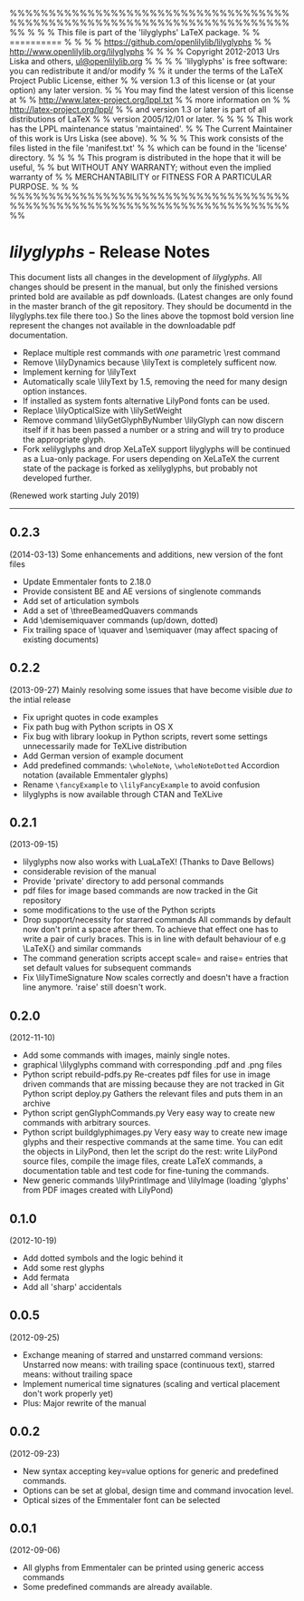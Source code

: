 %%%%%%%%%%%%%%%%%%%%%%%%%%%%%%%%%%%%%%%%%%%%%%%%%%%%%%%%%%%%%%%%%%%%%%%%%%
%                                                                        %
%      This file is part of the 'lilyglyphs' LaTeX package.              %
%                                ==========                              %
%                                                                        %
%              https://github.com/openlilylib/lilyglyphs                 %
%               http://www.openlilylib.org/lilyglyphs                    %
%                                                                        %
%  Copyright 2012-2013 Urs Liska and others, ul@openlilylib.org          %
%                                                                        %
%  'lilyglyphs' is free software: you can redistribute it and/or modify  %
%  it under the terms of the LaTeX Project Public License, either        %
%  version 1.3 of this license or (at your option) any later version.    %
%  You may find the latest version of this license at                    %
%               http://www.latex-project.org/lppl.txt                    %
%  more information on                                                   %
%               http://latex-project.org/lppl/                           %
%  and version 1.3 or later is part of all distributions of LaTeX        %
%  version 2005/12/01 or later.                                          %
%                                                                        %
%  This work has the LPPL maintenance status 'maintained'.               %
%  The Current Maintainer of this work is Urs Liska (see above).         %
%                                                                        %
%  This work consists of the files listed in the file 'manifest.txt'     %
%  which can be found in the 'license' directory.                        %
%                                                                        %
%  This program is distributed in the hope that it will be useful,       %
%  but WITHOUT ANY WARRANTY; without even the implied warranty of        %
%  MERCHANTABILITY or FITNESS FOR A PARTICULAR PURPOSE.                  %
%                                                                        %
%%%%%%%%%%%%%%%%%%%%%%%%%%%%%%%%%%%%%%%%%%%%%%%%%%%%%%%%%%%%%%%%%%%%%%%%%%

*lilyglyphs* - Release Notes
============================
This document lists all changes in the development of *lilyglyphs*.
All changes should be present in the manual, but only the finished versions printed bold are available as pdf downloads. (Latest changes are only found in the master branch of the git repository. They should be documentd in the lilyglyphs.tex file there too.)
So the lines above the topmost bold version line represent the changes not available in the downloadable pdf documentation.


- Replace multiple rest commands with *one* parametric \rest command
- Remove \lilyDynamics because \lilyText is completely sufficent now.
- Implement kerning for \lilyText
- Automatically scale \lilyText by 1.5, removing the need for many
  design option instances.
- If installed as system fonts alternative LilyPond fonts can be used.
- Replace \lilyOpticalSize with \lilySetWeight
- Remove command \lilyGetGlyphByNumber
  \lilyGlyph can now discern itself if it has been passed a number
  or a string and will try to produce the appropriate glyph.
- Fork xelilyglyphs and drop XeLaTeX support
  lilyglyphs will be continued as a Lua-only package.
  For users depending on XeLaTeX the current state of the package
  is forked as xelilyglyphs, but probably not developed further.

(Renewed work starting July 2019)

---

0.2.3
---
(2014-03-13)
Some enhancements and additions, new version of the font files

- Update Emmentaler fonts to 2.18.0
- Provide consistent BE and AE versions of singlenote commands
- Add set of articulation symbols
- Add a set of \threeBeamedQuavers commands
- Add \demisemiquaver commands (up/down, dotted)
- Fix trailing space of \quaver and \semiquaver
  (may affect spacing of existing documents)

0.2.2
-----
(2013-09-27)
Mainly resolving some issues that have become visible *due to* the intial release

- Fix upright quotes in code examples
- Fix path bug with Python scripts in OS X
- Fix bug with library lookup in Python scripts,
  revert some settings unnecessarily made for TeXLive distribution
- Add German version of example document
- Add predefined commands:
  `\wholeNote`, `\wholeNoteDotted`
  Accordion notation (available Emmentaler glyphs)
- Rename `\fancyExample` to `\lilyFancyExample` to avoid confusion
- lilyglyphs is now available through CTAN and TeXLive

0.2.1
-----
(2013-09-15)

- lilyglyphs now also works with LuaLaTeX!
  (Thanks to Dave Bellows)
- considerable revision of the manual
- Provide 'private' directory to add personal commands
- pdf files for image based commands are now tracked in the Git repository
- some modifications to the use of the Python scripts
- Drop support/necessity for starred commands
  All commands by default now don't print a space after them.
  To achieve that effect one has to write a pair of curly braces.
  This is in line with default behaviour of e.g \LaTeX{} and similar commands
- The command generation scripts accept scale= and raise= entries
  that set default values for subsequent commands
- Fix \lilyTimeSignature
  Now scales correctly and doesn't have a fraction line anymore.
  'raise' still doesn't work.

0.2.0
-----
(2012-11-10)

- Add some commands with images, mainly single notes.
- graphical \lilyglyphs command with corresponding .pdf and .png files
- Python script rebuild-pdfs.py
  Re-creates pdf files for use in image driven commands that are missing
  because they are not tracked in Git
  Python script deploy.py
  Gathers the relevant files and puts them in an archive
- Python script genGlyphCommands.py
  Very easy way to create new commands with arbitrary sources.
- Python script buildglyphimages.py
  Very easy way to create new image glyphs and their respective commands
  at the same time. You can edit the objects in LilyPond, then
  let the script do the rest: write LilyPond source files, compile the image files,
  create LaTeX commands, a documentation table and test code for fine-tuning the commands.
- New generic commands \lilyPrintImage and \lilyImage
  (loading 'glyphs' from PDF images created with LilyPond)

0.1.0
-----
(2012-10-19)

- Add dotted symbols and the logic behind it
- Add some rest glyphs
- Add fermata
- Add all 'sharp' accidentals

0.0.5
-----
(2012-09-25)

- Exchange meaning of starred and unstarred command versions:
  Unstarred now means: with trailing space (continuous text),
  starred means: without trailing space
- Implement numerical time signatures
  (scaling and vertical placement don't work properly yet)
- Plus: Major rewrite of the manual

0.0.2
-----
(2012-09-23)

- New syntax accepting key=value options for generic and predefined commands.
- Options can be set at global, design time and command invocation level.
- Optical sizes of the Emmentaler font can be selected

0.0.1
-----
(2012-09-06)

- All glyphs from Emmentaler can be printed using generic access commands
- Some predefined commands are already available.
